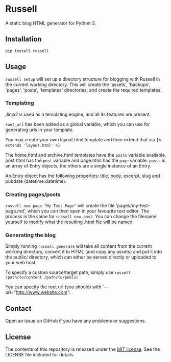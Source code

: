 # Russell

A static blog HTML generator for Python 3.

## Installation

`pip install russell`

## Usage

`russell setup` will set up a directory structure for blogging with Russell in the current working directory. This will create the 'assets', 'backups', 'pages', 'posts', 'templates' directories, and create the required templates.

### Templating

Jinja2 is used as a templating engine, and all its features are present.

`root_url` has been added as a global variable, which you can use for generating urls in your template.

You may create your own layout.html template and then extend that via `{% extends 'layout.html' %}`.

The home.html and archive.html templates have the `posts` variable available, post.html has the `post` variable and page.html has the `page` variable. `posts` is an array of Entry objects, the others are a single instance of an Entry.

An Entry object has the following properties: title, body, excerpt, slug and pubdate (datetime.datetime).

### Creating pages/posts

`russell new page "My Test Page"` will create the file 'pages/my-test-page.md', which you can then open in your favourite text editor. The process is the same for `russell new post`. You can change the filename yourself to modify what the resulting .html file will be named.

### Generating the blog

Simply running `russell generate` will take all content from the current working directory, convert it to HTML (and copy any assets) and put it into the public/ directory, which can either be served directly or uploaded to your web host.

To specify a custom source/target path, simply use `russell /path/to/content /path/to/public`

You can specify the root url (you should) with `--url="http://www.website.com".

## Contact
Open an issue on GitHub if you have any problems or suggestions.

## License
The contents of this repository is released under the [MIT license](http://opensource.org/licenses/MIT). See the LICENSE file included for details.
